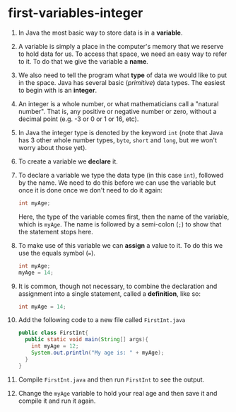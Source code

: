 # first-variables-integer

1. In Java the most basic way to store data is in a **variable**.
2. A variable is simply a place in the computer's memory that we reserve to hold data for us. To access that space, we need an easy way to refer to it. To do that we give the variable a **name**.
3. We also need to tell the program what **type** of data we would like to put in the space. Java has several basic \(_primitive_\) data types. The easiest to begin with is an **integer**.
4. An integer is a whole number, or what mathematicians call a "natural number". That is, any positive or negative number or zero, without a decimal point \(e.g. -3 or 0 or 1 or 16, etc\).
5. In Java the integer type is denoted by the keyword `int` \(note that Java has 3 other whole number types, `byte`, `short` and `long`, but we won't worry about those yet\).
6. To create a variable we **declare** it.
7. To declare a variable we type the data type \(in this case `int`\), followed by the name. We need to do this before we can use the variable but once it is done once we don't need to do it again:

   ```java
   int myAge;
   ```

   Here, the type of the variable comes first, then the name of the variable, which is `myAge`. The name is followed by a semi-colon \(`;`\) to show that the statement stops here.

8. To make use of this variable we can **assign** a value to it. To do this we use the equals symbol \(`=`\).

   ```java
   int myAge;
   myAge = 14;
   ```

9. It is common, though not necessary, to combine the declaration and assignment into a single statement, called a **definition**, like so:

   ```java
   int myAge = 14;
   ```

10. Add the following code to a new file called `FirstInt.java`

    ```java
    public class FirstInt{
      public static void main(String[] args){
        int myAge = 12;
        System.out.println("My age is: " + myAge);
      }
    }
    ```

11. Compile `FirstInt.java` and then run `FirstInt` to see the output.
12. Change the `myAge` variable to hold your real age and then save it and compile it and run it again.

